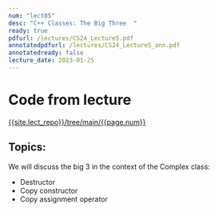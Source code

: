```yaml
---
num: "lect05"
desc: "C++ Classes: The Big Three  "
ready: true
pdfurl: /lectures/CS24_Lecture5.pdf
annotatedpdfurl: /lectures/CS24_Lecture5_ann.pdf
annotatedready: false 
lecture_date: 2023-01-25
---
```


# Code from lecture
[{{site.lect_repo}}/tree/main/{{page.num}}]({{site.lect_repo}}/tree/main/{{page.num}})

## Topics: 
We will discuss the big 3 in the context of the Complex class:
* Destructor
* Copy constructor
* Copy assignment operator

